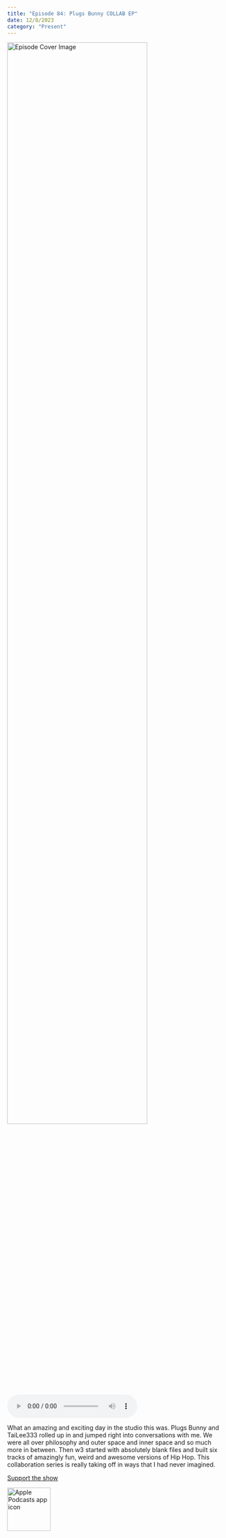 ```yaml
---
title: "Episode 84: Plugs Bunny COLLAB EP"
date: 12/8/2023
category: "Present"
---
```

<img src="https://artwork.captivate.fm/1b704984-af60-4926-b75c-5fd442e00e79/60854458c4d1acdf4e1c2f79c4137142d85d78e379bdafbd69bd34c85f5819ad.jpg" alt="Episode Cover Image" width=80%/>
<audio controls>
  <source src="https://podcasts.captivate.fm/media/7e6a0bbd-1a87-487b-ac49-a37fe536880b/14100167-episode-84-plugs-bunny-collab-ep.mp3" type="audio/mpeg">
  Your browser does not support the audio element.
</audio>

<p>What an amazing and exciting day in the studio this was. Plugs Bunny and TaiLee333 rolled up in and jumped right into conversations with me. We were all over philosophy and outer space and inner space and so much more in between. Then w3 started with absolutely blank files and built six tracks of amazingly fun, weird and awesome versions of Hip Hop. This collaboration series is really taking off in ways that I had never imagined. </p><a rel="payment" href="https://www.paypal.com/donate/?hosted_button_id=WX3GRUK5BHJLS">Support the show</a>

<a href="https://podcasts.apple.com/us/podcast/living-room-music/id1608791560?tscg=30200&itsct=podcast_box_appicon&ls=1&mttnsubad=1608791560" style="display: inline-block;"><img src="https://toolbox.marketingtools.apple.com/api/v2/badges/app-icon-podcasts/standard/en-us" alt="Apple Podcasts app icon" style="width: 100px; height: 100px; vertical-align: middle; object-fit: contain;" /></a>
    